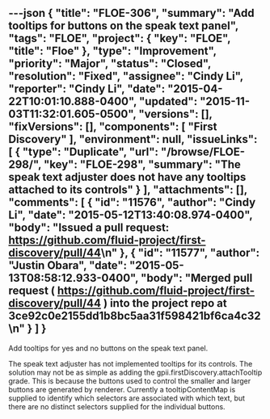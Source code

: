 ---json
{
  "title": "FLOE-306",
  "summary": "Add tooltips for buttons on the speak text panel",
  "tags": "FLOE",
  "project": {
    "key": "FLOE",
    "title": "Floe"
  },
  "type": "Improvement",
  "priority": "Major",
  "status": "Closed",
  "resolution": "Fixed",
  "assignee": "Cindy Li",
  "reporter": "Cindy Li",
  "date": "2015-04-22T10:01:10.888-0400",
  "updated": "2015-11-03T11:32:01.605-0500",
  "versions": [],
  "fixVersions": [],
  "components": [
    "First Discovery"
  ],
  "environment": null,
  "issueLinks": [
    {
      "type": "Duplicate",
      "url": "/browse/FLOE-298/",
      "key": "FLOE-298",
      "summary": "The speak text adjuster does not have any tooltips attached to its controls"
    }
  ],
  "attachments": [],
  "comments": [
    {
      "id": "11576",
      "author": "Cindy Li",
      "date": "2015-05-12T13:40:08.974-0400",
      "body": "Issued a pull request: <https://github.com/fluid-project/first-discovery/pull/44>\n"
    },
    {
      "id": "11577",
      "author": "Justin Obara",
      "date": "2015-05-13T08:58:12.933-0400",
      "body": "Merged pull request ( <https://github.com/fluid-project/first-discovery/pull/44> ) into the project repo at 3ce92c0e2155dd1b8bc5aa31f598421bf6ca4c32\n"
    }
  ]
}
---
Add tooltips for yes and no buttons on the speak text panel.

The speak text adjuster has not implemented tooltips for its controls. The solution may not be as simple as adding the gpii.firstDiscovery.attachTooltip grade. This is because the buttons used to control the smaller and larger buttons are generated by renderer. Currently a tooltipContentMap is supplied to identify which selectors are associated with which text, but there are no distinct selectors supplied for the individual buttons.

        